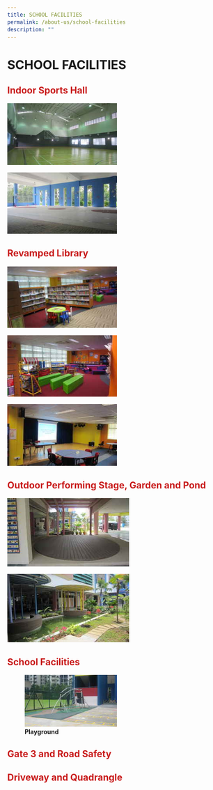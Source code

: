 ```yaml
---
title: SCHOOL FACILITIES
permalink: /about-us/school-facilities
description: ""
---
```

# SCHOOL FACILITIES
## <span style = "color: #c81b1b"> <b>Indoor Sports Hall</b> </span>

<img src="/images/About%20Us/School%20Facilities/tn_indoor_sports_hall_JPG_2.jpg"
     style="width:50%;">

<img src="/images/About%20Us/School%20Facilities/tn_covered%20basketball%20court_JPG_2.jpg"
     style="width:50%;">
		 
## <span style = "color: #c81b1b"> <b>Revamped Library</b> </span>

<img src="/images/About%20Us/School%20Facilities/tn_library_JPG_2.jpg"
     style="width:50%;">
		 
<img src="/images/About%20Us/School%20Facilities/tn_storeytelling%20corner_JPG_2.jpg"
     style="width:50%;">

<img src="/images/About%20Us/School%20Facilities/tn_stage_at_library_JPG_2.jpg"
     style="width:50%;">


## <span style = "color: #c81b1b"> <b>Outdoor Performing Stage, Garden and Pond</b> </span>

![](/images/About%20Us/School%20Facilities/tn_performing%20stage_JPG_2.jpg)

![](/images/About%20Us/School%20Facilities/tn_pond_JPG_2.jpg)

## <span style = "color: #c81b1b"> <b>School Facilities</b></span>

<figure>
	 <img src="/images/About%20Us/School%20Facilities/tn_playground_JPG_2.jpg"
     style="width:50%;">
<figcaption>
	<strong> Playground</strong>
	</figcaption>
</figure>
	
## <span style = "color: #c81b1b"> <b>Gate 3 and Road Safety</b> </span>

## <span style = "color: #c81b1b"> <b>Driveway and Quadrangle</b> </span>